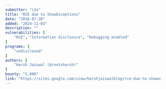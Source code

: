 ```yaml
---
submitter: "c2a"
title: "RCE due to ShowExceptions"
date: "2018-07-20"
added: "2024-11-03"
description: ""
vulnerabilities: [
    "RCE", "Information disclosure", "Debugging enabled"
]
programs: [
    "undisclosed"
]
authors: [
    "Harsh Jaiswal (@rootxharsh)"
]
bounty: "5,000"
link: "https://sites.google.com/view/harshjaiswalblog/rce-due-to-showexceptions"
---
```




